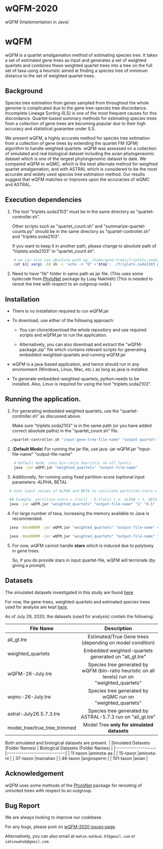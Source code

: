 # wQFM-2020
wQFM (Implementation in Java) 


<!-- Headings -->
# wQFM
<!-- Strong -->
wQFM is a quartet amalgamation method of estimating species tree. It takes a set of estimated gene trees as input and generates a set of weighted quartets and combines these weighted quartet trees into a tree on the full set of taxa using a heuristic aimed at finding a species tree of minimum distance to the set of weighted quartet trees.

## Background
Species tree estimation from genes sampled from throughout the whole genome is complicated due to the gene tree-species tree discordance. Incomplete Lineage Sorting (ILS) is one of the most frequent causes for this discordance.
Quartet-based summary methods for estimating species trees from a collection of
gene trees are becoming popular due to their high accuracy and statistical guarantee
under ILS.

We present wQFM, a highly accurate method for species tree estimation
from a collection of gene trees by extending the quartet FM (QFM) algorithm to
handle weighted quartets. wQFM was assessed on a collection of simulated and real
biological dataset including the avian phylogeneomic dataset which is one of the
largest phylongenomic dataset to date. We compared wQFM to wQMC, which is
the best alternate method for weighted quartet amalgamation, and with ASTRAL
which is considered to be the most accurate and widely used species tree estimation
method. Our results suggest that wQFM matches or improves upon the accuracies
of wQMC and ASTRAL.

## Execution dependencies
<!-- OL -->
1. The tool "triplets.soda2103" must be in the same directory as "quartet-controller.sh".
    
    Other scripts such as "quartet_count.sh" and "summarize-quartet-counts.py" should be in the same directory as "quartet-controller.sh" and "triplets.soda2103".
    
    If you want to keep it in another path, please change to absolute path of "triplets.soda2103" in "quartet_count.sh".
    
<!-- Code Blocks -->
```bash
    # we can also use absolute path eg. /home/gene-trees/triplets.soda2103 instead of keeping the tool in the same directory.
    cat $1| xargs -I@ sh -c 'echo -n "@" >'$tmp'; ./triplets.soda2103 printQuartets '$tmp';'|sed 's/.*: //'| sed 's/^/\(\(/'| sed 's/$/\)\)\;/'| sed 's/ | /\),\(/'| sed 's/ /\,/g'
```

2. Need to have "lib" folder in same path as jar file. (This uses some bytecode from [PhyloNet](https://bioinfocs.rice.edu/phylonet) package by Luay Nakhleh)
    <!--(Check [ASTRAL's github repo](https://github.com/smirarab/ASTRAL) for more details on lib [uses PhyloNet package])-->
    (This is needed to reroot the tree with respect to an outgroup node.)

## Installation
<!-- UL -->
* There is no installation required to run wQFM.jar

* To download, use either of the following approach:

    * You can clone/download the whole repository and use required scripts and wQFM.jar to run the application.

    * Alternatively, you can also download and extract the "wQFM-package.zip" file which contains relevant scripts for generating embedded-weighted-quartets and running wQFM.jar

* wQFM is a java-based application, and hence should run in any environment (Windows, Linux, Mac, etc.) as long as java is installed.

* To generate embedded-weighted-quartets, python needs to be installed. Also, Linux is required for using the tool "triplets.soda2103".

## Running the application.
<!-- OL -->
1.  For generating embedded weighted quartets, use the "quartet-controller.sh" as discussed above.
    
    Make sure "triplets.soda2103" is in the same path (or you have added correct absolute paths) in the "quartet_count.sh" file.

<!-- Code Blocks -->
```bash
  ./quartet-controller.sh "input-gene-tree-file-name" "output-quartet-file-name"
``` 

2. (**Default Mode**) For running the jar file, use java -jar wQFM.jar "input-file-name" "output-file-name"

<!-- Code Blocks -->
  ```bash
      # Default mode, uses bin-ratio heuristic on all levels.
      java -jar wQFM.jar "weighted_quartets" "output-file-name" 
  ```

3. *Additionally*, for running using fixed partition-score (optional input parameters: ALPHA, BETA).

<!-- Code Blocks -->
```bash
  # Uses input values of ALPHA and BETA to calculate partition-score = ALPHA*w[s] - BETA*w[v]

  ## Example, partition-score = 1*w[s] - 0.5*w[v] i.e. ALPHA = 1, BETA = 0.5
  java -jar wQFM.jar "weighted_quartets" "output-file-name" "1" "0.5"
```

4. For large number of taxa, increasing the memory available to Java is recommended. 

<!--**You should give Java only as much free available memory as you have in your machine.** -->

<!--Suppose you have 8GB of free memory, do use the following command to make all the 8GB available to Java:-->

<!-- Code Blocks -->
```bash
  java -Xmx8000M -jar wQFM.jar "weighted_quartets" "output-file-name" ## dynamic ratio-based partition-score

  java -Xmx8000M -jar wQFM.jar "weighted_quartets" "output-file-name" "1" "0.5" ## fixed partition-score
```

5. For now, wQFM cannot handle **stars** which is induced due to polytomy in gene trees.
  
    So, if you do provide stars in input quartet-file, wQFM will terminate (by giving a prompt).

## Datasets
The simulated datasets investigated in this study are found [here](https://sites.google.com/eng.ucsd.edu/datasets/home?authuser=0)

For now, the gene-trees, weighted-quartets and estimated species trees used for analysis are kept [here](https://drive.google.com/drive/folders/1IYKYWG81Sld8QwzZNO5D71mOulGVd7ax?usp=sharing).


As of July 29, 2020, the datasets (used for analysis) contain the following:

| File Name			  |      Description		      |
|---------------------|:-----------------------------:|
| all_gt.tre		  |Estimated/True Gene trees (depending on model condition)|
| weighted_quartets   |Embedded weighted-quartets generated on "all_gt.tre"    |
| wQFM-26-July.tre    |Species tree generated by wQFM (bin-ratio heuristic on all levels) run on "weighted_quartets"|
| wqmc-26-July.tre    |Species tree generated by wQMC run on "weighted_quartets"|
| astral-July26.5.7.3.tre    |Species tree generated by ASTRAL-5.7.3 run on "all_gt.tre"|
| model_tree/true_tree_trimmed |Model Tree **only for simulated datasets**|

Both simulated and biological datasets are present.
| Simulated Datasets (Folder Names)  |      Biological Datasets (Folder Names)     |
|---------------------|:-----------------------------:|
| 11-taxon     |aminota-aa                 |
| 15-taxon     |aminota-nt                 |
| 37-taxon     |mamalian                   |
| 48-taxon     |angiosperm                 |
| 101-taxon    |avian                      |

## Acknowledgement
wQFM uses some methods of the [PhyloNet](https://bioinfocs.rice.edu/phylonet) package for rerooting of unrooted trees with respect to an outgroup.

## Bug Report
We are always looking to improve our codebase. 

For any bugs, please post on [wQFM-2020 issues page](https://github.com/Mahim1997/wQFM-2020/issues).

Alternatively, you can also email at ``mahim.mahbub.97@gmail.com`` or ``zahinwahab@gmail.com``.

